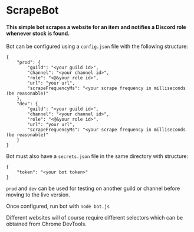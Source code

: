 # ScrapeBot

#### This simple bot scrapes a website for an item and notifies a Discord role whenever stock is found.

Bot can be configured using a `config.json` file with the following structure:

    {
        "prod": {
            "guild": "<your guild id>",
            "channel": "<your channel id>",
            "role": "<@&your role id>",
            "url": "your url",
            "scrapeFrequencyMs": "<your scrape frequency in milliseconds (be reasonable)"
        },
        "dev": {
            "guild": "<your guild id>",
            "channel": "<your channel id>",
            "role": "<@&your role id>",
            "url": "your url",
            "scrapeFrequencyMs": "<your scrape frequency in milliseconds (be reasonable)"
        }
    }

Bot must also have a `secrets.json` file in the same directory with structure:

    {
        "token": "<your bot token>"
    }

`prod` and `dev` can be used for testing on another guild or channel before moving to the live version.

Once configured, run bot with `node bot.js`

Different websites will of course require different selectors which can be obtained from Chrome DevTools.
